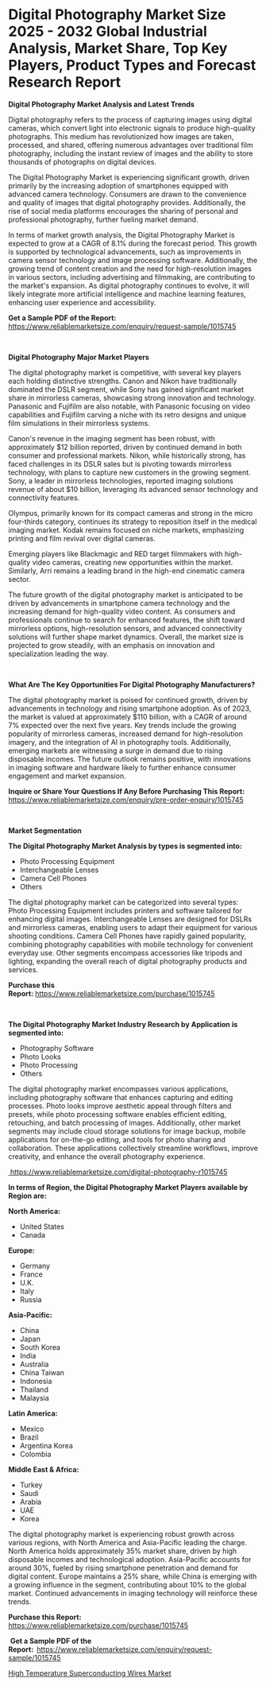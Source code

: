 <p><h1>Digital Photography Market Size 2025 - 2032 Global Industrial Analysis, Market Share, Top Key Players, Product Types and Forecast Research Report</h1></p><p><strong>Digital Photography Market Analysis and Latest Trends</strong></p>
<p><p>Digital photography refers to the process of capturing images using digital cameras, which convert light into electronic signals to produce high-quality photographs. This medium has revolutionized how images are taken, processed, and shared, offering numerous advantages over traditional film photography, including the instant review of images and the ability to store thousands of photographs on digital devices.</p><p>The Digital Photography Market is experiencing significant growth, driven primarily by the increasing adoption of smartphones equipped with advanced camera technology. Consumers are drawn to the convenience and quality of images that digital photography provides. Additionally, the rise of social media platforms encourages the sharing of personal and professional photography, further fueling market demand.</p><p>In terms of market growth analysis, the Digital Photography Market is expected to grow at a CAGR of 8.1% during the forecast period. This growth is supported by technological advancements, such as improvements in camera sensor technology and image processing software. Additionally, the growing trend of content creation and the need for high-resolution images in various sectors, including advertising and filmmaking, are contributing to the market's expansion. As digital photography continues to evolve, it will likely integrate more artificial intelligence and machine learning features, enhancing user experience and accessibility.</p></p>
<p><strong>Get a Sample PDF of the Report:&nbsp;</strong> <a href="https://www.reliablemarketsize.com/enquiry/request-sample/1015745?utm_campaign=3254&utm_medium=2&utm_source=Github&utm_content=ia&utm_term=06042025&utm_id=digital-photography">https://www.reliablemarketsize.com/enquiry/request-sample/1015745</a></p>
<p>&nbsp;</p>
<p><strong>Digital Photography Major Market Players</strong></p>
<p><p>The digital photography market is competitive, with several key players each holding distinctive strengths. Canon and Nikon have traditionally dominated the DSLR segment, while Sony has gained significant market share in mirrorless cameras, showcasing strong innovation and technology. Panasonic and Fujifilm are also notable, with Panasonic focusing on video capabilities and Fujifilm carving a niche with its retro designs and unique film simulations in their mirrorless systems.</p><p>Canon's revenue in the imaging segment has been robust, with approximately $12 billion reported, driven by continued demand in both consumer and professional markets. Nikon, while historically strong, has faced challenges in its DSLR sales but is pivoting towards mirrorless technology, with plans to capture new customers in the growing segment. Sony, a leader in mirrorless technologies, reported imaging solutions revenue of about $10 billion, leveraging its advanced sensor technology and connectivity features.</p><p>Olympus, primarily known for its compact cameras and strong in the micro four-thirds category, continues its strategy to reposition itself in the medical imaging market. Kodak remains focused on niche markets, emphasizing printing and film revival over digital cameras.</p><p>Emerging players like Blackmagic and RED target filmmakers with high-quality video cameras, creating new opportunities within the market. Similarly, Arri remains a leading brand in the high-end cinematic camera sector.</p><p>The future growth of the digital photography market is anticipated to be driven by advancements in smartphone camera technology and the increasing demand for high-quality video content. As consumers and professionals continue to search for enhanced features, the shift toward mirrorless options, high-resolution sensors, and advanced connectivity solutions will further shape market dynamics. Overall, the market size is projected to grow steadily, with an emphasis on innovation and specialization leading the way.</p></p>
<p>&nbsp;</p>
<p><strong>What Are The Key Opportunities For Digital Photography Manufacturers?</strong></p>
<p><p>The digital photography market is poised for continued growth, driven by advancements in technology and rising smartphone adoption. As of 2023, the market is valued at approximately $110 billion, with a CAGR of around 7% expected over the next five years. Key trends include the growing popularity of mirrorless cameras, increased demand for high-resolution imagery, and the integration of AI in photography tools. Additionally, emerging markets are witnessing a surge in demand due to rising disposable incomes. The future outlook remains positive, with innovations in imaging software and hardware likely to further enhance consumer engagement and market expansion.</p></p>
<p><strong>Inquire or Share Your Questions If Any Before Purchasing This Report:</strong> <a href="https://www.reliablemarketsize.com/enquiry/pre-order-enquiry/1015745?utm_campaign=3254&utm_medium=2&utm_source=Github&utm_content=ia&utm_term=06042025&utm_id=digital-photography">https://www.reliablemarketsize.com/enquiry/pre-order-enquiry/1015745</a></p>
<p>&nbsp;</p>
<p><strong>Market Segmentation</strong></p>
<p><strong>The Digital Photography Market Analysis by types is segmented into:</strong></p>
<p><ul><li>Photo Processing Equipment</li><li>Interchangeable Lenses</li><li>Camera Cell Phones</li><li>Others</li></ul></p>
<p><p>The digital photography market can be categorized into several types: Photo Processing Equipment includes printers and software tailored for enhancing digital images. Interchangeable Lenses are designed for DSLRs and mirrorless cameras, enabling users to adapt their equipment for various shooting conditions. Camera Cell Phones have rapidly gained popularity, combining photography capabilities with mobile technology for convenient everyday use. Other segments encompass accessories like tripods and lighting, expanding the overall reach of digital photography products and services.</p></p>
<p><strong>Purchase this Report:&nbsp;</strong><a href="https://www.reliablemarketsize.com/purchase/1015745?utm_campaign=3254&utm_medium=2&utm_source=Github&utm_content=ia&utm_term=06042025&utm_id=digital-photography">https://www.reliablemarketsize.com/purchase/1015745</a></p>
<p>&nbsp;</p>
<p><strong>The Digital Photography Market Industry Research by Application is segmented into:</strong></p>
<p><ul><li>Photography Software</li><li>Photo Looks</li><li>Photo Processing</li><li>Others</li></ul></p>
<p><p>The digital photography market encompasses various applications, including photography software that enhances capturing and editing processes. Photo looks improve aesthetic appeal through filters and presets, while photo processing software enables efficient editing, retouching, and batch processing of images. Additionally, other market segments may include cloud storage solutions for image backup, mobile applications for on-the-go editing, and tools for photo sharing and collaboration. These applications collectively streamline workflows, improve creativity, and enhance the overall photography experience.</p></p>
<p><a href="https://www.reliablemarketsize.com/digital-photography-r1015745?utm_campaign=3254&utm_medium=2&utm_source=Github&utm_content=ia&utm_term=06042025&utm_id=digital-photography">&nbsp;https://www.reliablemarketsize.com/digital-photography-r1015745</a></p>
<p><strong>In terms of Region, the Digital Photography Market Players available by Region are:</strong></p>
<p>
    <p> <strong> North America: </strong>
        <ul>
            <li>United States</li>
            <li>Canada</li>
        </ul>
        </p> 
    <p> <strong> Europe: </strong>
        <ul>
            <li>Germany</li>
            <li>France</li>
            <li>U.K.</li>
            <li>Italy</li>
            <li>Russia</li>
        </ul>
        </p> 
    <p> <strong> Asia-Pacific: </strong>
        <ul>
            <li>China</li>
            <li>Japan</li>
            <li>South Korea</li>
            <li>India</li>
            <li>Australia</li>
            <li>China Taiwan</li>
            <li>Indonesia</li>
            <li>Thailand</li>
            <li>Malaysia</li>
        </ul>
        </p> 
    <p> <strong> Latin America: </strong>
        <ul>
            <li>Mexico</li>
            <li>Brazil</li>
            <li>Argentina Korea</li>
            <li>Colombia</li>
        </ul>
        </p> 
    <p> <strong> Middle East & Africa: </strong>
        <ul>
            <li>Turkey</li>
            <li>Saudi</li>
            <li>Arabia</li>
            <li>UAE</li>
            <li>Korea</li>
        </ul>
    </p>
    </p>
<p><p>The digital photography market is experiencing robust growth across various regions, with North America and Asia-Pacific leading the charge. North America holds approximately 35% market share, driven by high disposable incomes and technological adoption. Asia-Pacific accounts for around 30%, fueled by rising smartphone penetration and demand for digital content. Europe maintains a 25% share, while China is emerging with a growing influence in the segment, contributing about 10% to the global market. Continued advancements in imaging technology will reinforce these trends.</p></p>
<p><strong>Purchase this Report: </strong><a href="https://www.reliablemarketsize.com/purchase/1015745?utm_campaign=3254&utm_medium=2&utm_source=Github&utm_content=ia&utm_term=06042025&utm_id=digital-photography">https://www.reliablemarketsize.com/purchase/1015745</a></p>
<p>&nbsp;<strong>Get a Sample PDF of the Report:&nbsp;&nbsp;</strong><a href="https://www.reliablemarketsize.com/enquiry/request-sample/1015745?utm_campaign=3254&utm_medium=2&utm_source=Github&utm_content=ia&utm_term=06042025&utm_id=digital-photography">https://www.reliablemarketsize.com/enquiry/request-sample/1015745</a></p>
<p><strong></strong></p>
<p><p><a href="https://github.com/shirlantosx7/Market-Research-Report-List-1/blob/main/high-temperature-superconducting-wires-market.md?utm_campaign=3254&utm_medium=2&utm_source=Github&utm_content=ia&utm_term=06042025&utm_id=digital-photography">High Temperature Superconducting Wires Market</a></p></p>
